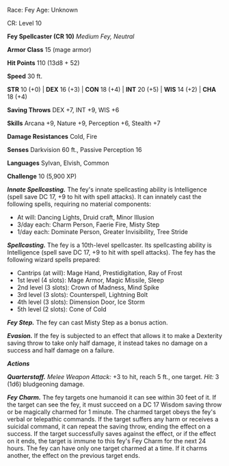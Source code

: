 
Race: Fey
Age: Unknown

CR: Level 10

**Fey Spellcaster (CR 10)**
*Medium Fey, Neutral*

**Armor Class** 15 (mage armor)

**Hit Points** 110 (13d8 + 52)

**Speed** 30 ft.

**STR** 10 (+0) | **DEX** 16 (+3) | **CON** 18 (+4) | **INT** 20 (+5) | **WIS** 14 (+2) | **CHA** 18 (+4)

**Saving Throws** DEX +7, INT +9, WIS +6

**Skills** Arcana +9, Nature +9, Perception +6, Stealth +7

**Damage Resistances** Cold, Fire

**Senses** Darkvision 60 ft., Passive Perception 16

**Languages** Sylvan, Elvish, Common

**Challenge** 10 (5,900 XP)

***Innate Spellcasting.*** The fey's innate spellcasting ability is Intelligence (spell save DC 17, +9 to hit with spell attacks). It can innately cast the following spells, requiring no material components:

- At will: Dancing Lights, Druid craft, Minor Illusion
- 3/day each: Charm Person, Faerie Fire, Misty Step
- 1/day each: Dominate Person, Greater Invisibility, Tree Stride

***Spellcasting.*** The fey is a 10th-level spellcaster. Its spellcasting ability is Intelligence (spell save DC 17, +9 to hit with spell attacks). The fey has the following wizard spells prepared:

- Cantrips (at will): Mage Hand, Prestidigitation, Ray of Frost
- 1st level (4 slots): Mage Armor, Magic Missile, Sleep
- 2nd level (3 slots): Crown of Madness, Mind Spike
- 3rd level (3 slots): Counterspell, Lightning Bolt
- 4th level (3 slots): Dimension Door, Ice Storm
- 5th level (2 slots): Cone of Cold

***Fey Step.*** The fey can cast Misty Step as a bonus action.

***Evasion.*** If the fey is subjected to an effect that allows it to make a Dexterity saving throw to take only half damage, it instead takes no damage on a success and half damage on a failure.

***Actions***

***Quarterstaff.*** *Melee Weapon Attack:* +3 to hit, reach 5 ft., one target. *Hit:* 3 (1d6) bludgeoning damage.

***Fey Charm.*** The fey targets one humanoid it can see within 30 feet of it. If the target can see the fey, it must succeed on a DC 17 Wisdom saving throw or be magically charmed for 1 minute. The charmed target obeys the fey's verbal or telepathic commands. If the target suffers any harm or receives a suicidal command, it can repeat the saving throw, ending the effect on a success. If the target successfully saves against the effect, or if the effect on it ends, the target is immune to this fey's Fey Charm for the next 24 hours. The fey can have only one target charmed at a time. If it charms another, the effect on the previous target ends.